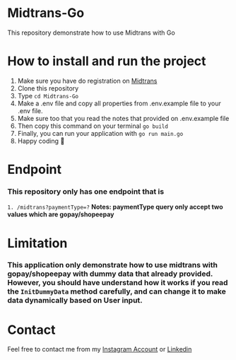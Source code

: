 # Midtrans-Go
This repository demonstrate how to use Midtrans with Go

# How to install and run the project
1. Make sure you have do registration on [Midtrans](https://midtrans.com)
2. Clone this repository
3. Type `cd Midtrans-Go`
4. Make a .env file and copy all properties from .env.example file to your .env file.
5. Make sure too that you read the notes that provided on .env.example file
6. Then copy this command on your terminal `go build`
7. Finally, you can run your application with `go run main.go`
8. Happy coding :dizzy:

# Endpoint
### This repository only has one endpoint that is 
`1. /midtrans?paymentType=?`
**Notes: paymentType query only accept two values which are gopay/shopeepay**

# Limitation
### This application only demonstrate how to use midtrans with **gopay/shopeepay** with dummy data that already provided. However, you should have understand how it works if you read the `InitDummyData` method carefully, and can change it to make data dynamically based on User input.

# Contact
Feel free to contact me from my [Instagram Account](https://instagram.com/centwong_) or [Linkedin](https://www.linkedin.com/in/vinncent-alexander-wong-493759213/)
